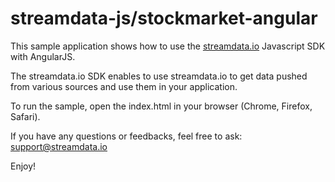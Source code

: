 # streamdata-js/stockmarket-angular
This sample application shows how to use the <a href="http://streamdata.io" target="_blank">streamdata.io</a> Javascript SDK with AngularJS.

The streamdata.io SDK enables to use streamdata.io to get data pushed from various sources and use them in your application.

To run the sample, open the index.html in your browser (Chrome, Firefox, Safari).

If you have any questions or feedbacks, feel free to ask: <a href="mailto://support@streamdata.io">support@streamdata.io</a>

Enjoy!
